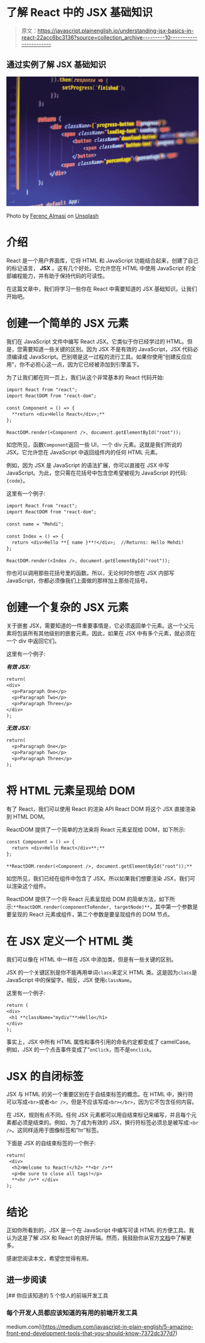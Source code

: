 # 了解 React 中的 JSX 基础知识

> 原文：<https://javascript.plainenglish.io/understanding-jsx-basics-in-react-22acc6bc3136?source=collection_archive---------10----------------------->

## 通过实例了解 JSX 基础知识

![](img/68ad50620978d1d2cea2ea9ccfb976b9.png)

Photo by [Ferenc Almasi](https://unsplash.com/@flowforfrank?utm_source=medium&utm_medium=referral) on [Unsplash](https://unsplash.com?utm_source=medium&utm_medium=referral)

# 介绍

React 是一个用户界面库，它将 HTML 和 JavaScript 功能结合起来，创建了自己的标记语言， **JSX** 。这有几个好处。它允许您在 HTML 中使用 JavaScript 的全部编程能力，并有助于保持代码的可读性。

在这篇文章中，我们将学习一些你在 React 中需要知道的 JSX 基础知识。让我们开始吧。

# 创建一个简单的 JSX 元素

我们在 JavaScript 文件中编写 React JSX。它类似于你已经学过的 HTML。但是，您需要知道一些关键的区别。因为 JSX 不是有效的 JavaScript，JSX 代码必须编译成 JavaScript。巴别塔是这一过程的流行工具。如果你使用“创建反应应用”，你不必担心这一点，因为它已经被添加到引擎盖下。

为了让我们都在同一页上，我们从这个非常基本的 React 代码开始:

```
import React from "react";
import ReactDOM from "react-dom";

const Component = () => {
  **return <div>Hello React</div>;**
};

ReactDOM.render(<Component />, document.getElementById("root"));
```

如您所见，函数`Component`返回一些 UI，一个 div 元素。这就是我们所说的 JSX。它允许您在 JavaScript 中返回组件内的任何 HTML 元素。

例如，因为 JSX 是 JavaScript 的语法扩展，你可以直接在 JSX 中写 JavaScript。为此，您只需在花括号中包含您希望被视为 JavaScript 的代码:`{code}`。

这里有一个例子:

```
import React from "react";
import ReactDOM from "react-dom";

const name = "Mehdi";

const Index = () => {
  return <div>Hello **{ name }**!</div>;  //Returns: Hello Mehdi!
};

ReactDOM.render(<Index />, document.getElementById("root"));
```

你也可以调用那些花括号里的函数。所以，无论何时你想在 JSX 内部写 JavaScript，你都必须像我们上面做的那样加上那些花括号。

# 创建一个复杂的 JSX 元素

关于嵌套 JSX，需要知道的一件重要事情是，它必须返回单个元素。这一个父元素将包装所有其他级别的嵌套元素。因此，如果在 JSX 中有多个元素，就必须在一个 div 中返回它们。

这里有一个例子:

***有效 JSX:***

```
return(
<div>
  <p>Paragraph One</p>
  <p>Paragraph Two</p>
  <p>Paragraph Three</p>
</div>
);
```

***无效 JSX:***

```
return(
  <p>Paragraph One</p>
  <p>Paragraph Two</p>
  <p>Paragraph Three</p>
);
```

# 将 HTML 元素呈现给 DOM

有了 React，我们可以使用 React 的渲染 API React DOM 将这个 JSX 直接渲染到 HTML DOM。

ReactDOM 提供了一个简单的方法来将 React 元素呈现给 DOM，如下所示:

```
const Component = () => {
  return <div>Hello React</div>**;**
};

**ReactDOM.render(<Component />, document.getElementById("root"));**
```

如您所见，我们已经在组件中包含了 JSX。所以如果我们想要渲染 JSX，我们可以渲染这个组件。

ReactDOM 提供了一个将 React 元素呈现给 DOM 的简单方法，如下所示:`**ReactDOM.render(componentToRender, targetNode)**`，其中第一个参数是要呈现的 React 元素或组件，第二个参数是要呈现组件的 DOM 节点。

# 在 JSX 定义一个 HTML 类

我们可以像在 HTML 中一样在 JSX 中添加类，但是有一些关键的区别。

JSX 的一个关键区别是你不能再用单词`class`来定义 HTML 类。这是因为`class`是 JavaScript 中的保留字。相反，JSX 使用`className`。

这里有一个例子:

```
return (
<div>
 <h1 **className="mydiv"**>Hello</h1>
</div>
);
```

事实上，JSX 中所有 HTML 属性和事件引用的命名约定都变成了 camelCase。例如，JSX 的一个点击事件变成了“`onClick`，而不是`onclick`。

# JSX 的自闭标签

JSX 与 HTML 的另一个重要区别在于自结束标签的概念。在 HTML 中，换行符可以写成`<br>`或者`<br />`，但是不应该写成`<br></br>`，因为它不包含任何内容。

在 JSX，规则有点不同。任何 JSX 元素都可以用自结束标记来编写，并且每个元素都必须是结束的。例如，为了成为有效的 JSX，换行符标签必须总是被写成:`<br />`。这同样适用于图像标签和“hr”标签。

下面是 JSX 的自结束标签的一个例子:

```
return(
 <div>
  <h2>Welcome to React!</h2> **<br />**
  <p>Be sure to close all tags!</p>
  **<hr />** </div>
);
```

# 结论

正如你所看到的，JSX 是一个在 JavaScript 中编写可读 HTML 的方便工具。我认为这是了解 JSX 和 React 的良好开端。然而，我鼓励你从官方[文档](https://reactjs.org/docs/getting-started.html)中了解更多。

感谢您阅读本文，希望您觉得有用。

## 进一步阅读

[](https://medium.com/javascript-in-plain-english/5-amazing-front-end-development-tools-that-you-should-know-7372dc377d7) [## 你应该知道的 5 个惊人的前端开发工具

### 每个开发人员都应该知道的有用的前端开发工具

medium.com](https://medium.com/javascript-in-plain-english/5-amazing-front-end-development-tools-that-you-should-know-7372dc377d7)